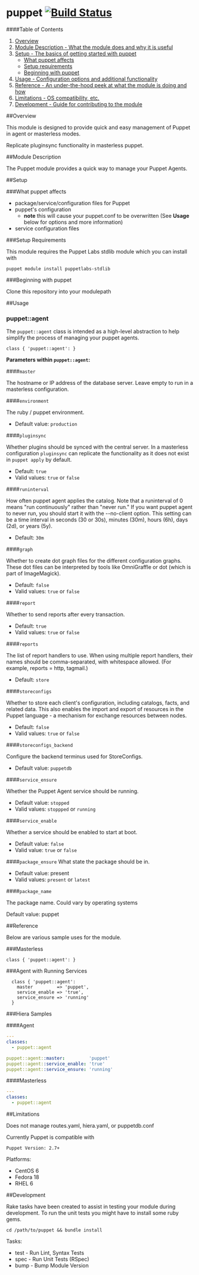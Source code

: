 puppet [![Build Status](https://travis-ci.org/dsn/puppet-puppet.svg?branch=master)](https://travis-ci.org/dsn/puppet-puppet)
======
####Table of Contents

1. [Overview](#overview)
2. [Module Description - What the module does and why it is useful](#module-description)
3. [Setup - The basics of getting started with puppet](#setup)
    * [What puppet affects](#what-puppet-affects)
    * [Setup requirements](#setup-requirements)
    * [Beginning with puppet](#beginning-with-puppet)
4. [Usage - Configuration options and additional functionality](#usage)
5. [Reference - An under-the-hood peek at what the module is doing and how](#reference)
5. [Limitations - OS compatibility, etc.](#limitations)
6. [Development - Guide for contributing to the module](#development)

##Overview

This module is designed to provide quick and easy management of Puppet in agent or masterless modes.

Replicate pluginsync functionality in masterless puppet.

##Module Description

The Puppet module provides a quick way to manage your Puppet Agents.

##Setup

###What puppet affects

* package/service/configuration files for Puppet
* puppet's configuration
  * **note** this will cause your puppet.conf to be overwritten (See **Usage** below for options and more information)
* service configuration files

###Setup Requirements

This module requires the Puppet Labs stdlib module which you can install with

```puppet module install puppetlabs-stdlib```

###Beginning with puppet

Clone this repository into your modulepath   

##Usage

### puppet::agent

The `puppet::agent` class is intended as a high-level abstraction to help simplify the process of managing your puppet agents.

```puppet
class { 'puppet::agent': }
```

**Parameters within `puppet::agent`:**

####`master`

The hostname or IP address of the database server. Leave empty to run in a masterless configuration.

####`environment`

The ruby / puppet environment.

* Default value: `production`

####`pluginsync`

Whether plugins should be synced with the central server. In a masterless configuration `pluginsync` can replicate the functionality as it does not exist in `puppet apply` by default.

* Default: `true`
* Valid values: `true` or `false`

####`runinterval`

How often puppet agent applies the catalog. Note that a runinterval of 0 means "run continuously" rather than "never run." If you want puppet agent to never run, you should start it with the --no-client option. This setting can be a time interval in seconds (30 or 30s), minutes (30m), hours (6h), days (2d), or years (5y).

* Default: `30m`

####`graph`

Whether to create dot graph files for the different configuration graphs. These dot files can be interpreted by tools like OmniGraffle or dot (which is part of ImageMagick).

* Default: `false`
* Valid values: `true` or `false`

####`report`

Whether to send reports after every transaction.

* Default: `true`
* Valid values: `true` or `false`

####`reports`

The list of report handlers to use. When using multiple report handlers, their names should be comma-separated, with whitespace allowed. (For example, reports = http, tagmail.)

* Default: `store`

####`storeconfigs`

Whether to store each client's configuration, including catalogs, facts, and related data. This also enables the import and export of resources in the Puppet language - a mechanism for exchange resources between nodes.

* Default: `false`
* Valid values: `true` or `false`

####`storeconfigs_backend`

Configure the backend terminus used for StoreConfigs.

* Default value: `puppetdb`

####`service_ensure`

Whether the Puppet Agent service should be running.

* Default value: `stopped`
* Valid values: `stoppped` or `running`

####`service_enable`

Whether a service should be enabled to start at boot.

* Default value: `false`
* Valid value: `true` or `false`

####`package_ensure`
What state the package should be in.

* Default value: present
* Valid values: `present` or `latest`

####`package_name`

The package name. Could vary by operating systems

Default value: puppet

##Reference

Below are various sample uses for the module.

###Masterless

```puppet
class { 'puppet::agent': }
```

###Agent with Running Services

```puppet
  class { 'puppet::agent':
    master         => 'puppet',
	service_enable => 'true',
	service_ensure => 'running'
  }
```

###Hiera Samples

####Agent
```yaml
---
classes:
  - puppet::agent

puppet::agent::master:         'puppet'
puppet::agent::service_enable: 'true'
puppet::agent::service_ensure: 'running'
```

####Masterless

```yaml
---
classes:
  - puppet::agent
```
##Limitations

Does not manage routes.yaml, hiera.yaml, or puppetdb.conf

Currently Puppet is compatible with

```Puppet Version: 2.7+```

Platforms:
* CentOS 6
* Fedora 18
* RHEL 6

##Development

Rake tasks have been created to assist in testing your module during development. To run the unit tests you might have to install some ruby gems.

```cd /path/to/puppet && bundle install```

Tasks:

* test - Run Lint, Syntax Tests
* spec - Run Unit Tests (RSpec)
* bump - Bump Module Version